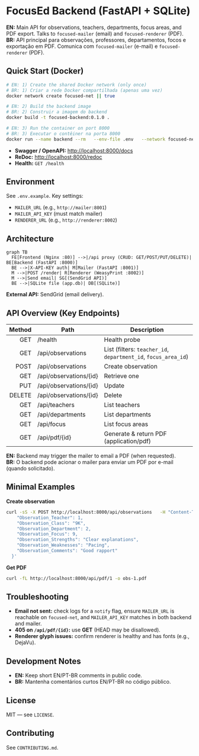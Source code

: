 # FocusEd Backend (FastAPI + SQLite)
**EN:** Main API for observations, teachers, departments, focus areas, and PDF export. Talks to `focused-mailer` (email) and `focused-renderer` (PDF).  
**BR:** API principal para observações, professores, departamentos, focos e exportação em PDF. Comunica com `focused-mailer` (e-mail) e `focused-renderer` (PDF).

## Quick Start (Docker)
```bash
# EN: 1) Create the shared Docker network (only once)
# BR: 1) Criar a rede Docker compartilhada (apenas uma vez)
docker network create focused-net || true

# EN: 2) Build the backend image
# BR: 2) Construir a imagem do backend
docker build -t focused-backend:0.1.0 .

# EN: 3) Run the container on port 8000
# BR: 3) Executar o contêiner na porta 8000
docker run --name backend --rm   --env-file .env   --network focused-net   -p 8000:8000   focused-backend:0.1.0
```

- **Swagger / OpenAPI:** <http://localhost:8000/docs>  
- **ReDoc:** <http://localhost:8000/redoc>  
- **Health:** `GET /health`

## Environment
See `.env.example`. Key settings:
- `MAILER_URL` (e.g., `http://mailer:8001`)
- `MAILER_API_KEY` (must match mailer)
- `RENDERER_URL` (e.g., `http://renderer:8002`)

## Architecture
```mermaid
graph TB
  FE[Frontend (Nginx :80)] -->|/api proxy (CRUD: GET/POST/PUT/DELETE)| BE[Backend (FastAPI :8000)]
  BE -->|X-API-KEY auth| M[Mailer (FastAPI :8001)]
  M -->|POST /render| R[Renderer (WeasyPrint :8002)]
  M -->|Send email| SG[(SendGrid API)]
  BE -->|SQLite file (app.db)| DB[(SQLite)]
```

**External API:** SendGrid (email delivery).

## API Overview (Key Endpoints)
| Method | Path                   | Description                                |
|-------:|------------------------|--------------------------------------------|
| GET    | /health                | Health probe                               |
| GET    | /api/observations      | List (filters: `teacher_id`, `department_id`, `focus_area_id`) |
| POST   | /api/observations      | Create observation                         |
| GET    | /api/observations/{id} | Retrieve one                               |
| PUT    | /api/observations/{id} | Update                                     |
| DELETE | /api/observations/{id} | Delete                                     |
| GET    | /api/teachers          | List teachers                              |
| GET    | /api/departments       | List departments                           |
| GET    | /api/focus             | List focus areas                           |
| GET    | /api/pdf/{id}          | Generate & return PDF (application/pdf)    |

**EN:** Backend may trigger the mailer to email a PDF (when requested).  
**BR:** O backend pode acionar o mailer para enviar um PDF por e-mail (quando solicitado).

## Minimal Examples
**Create observation**
```bash
curl -sS -X POST http://localhost:8000/api/observations   -H "Content-Type: application/json"   -d '{
    "Observation_Teacher": 1,
    "Observation_Class": "9K",
    "Observation_Department": 2,
    "Observation_Focus": 9,
    "Observation_Strengths": "Clear explanations",
    "Observation_Weaknesses": "Pacing",
    "Observation_Comments": "Good rapport"
  }'
```

**Get PDF**
```bash
curl -fL http://localhost:8000/api/pdf/1 -o obs-1.pdf
```

## Troubleshooting
- **Email not sent:** check logs for a `notify` flag, ensure `MAILER_URL` is reachable on `focused-net`, and `MAILER_API_KEY` matches in both backend and mailer.  
- **405 on `/api/pdf/{id}`:** use **GET** (HEAD may be disallowed).  
- **Renderer glyph issues:** confirm renderer is healthy and has fonts (e.g., DejaVu).

## Development Notes
- **EN:** Keep short EN/PT-BR comments in public code.  
- **BR:** Mantenha comentários curtos EN/PT-BR no código público.

## License
MIT — see `LICENSE`.

## Contributing
See `CONTRIBUTING.md`.